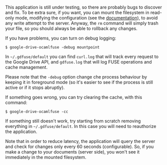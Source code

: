 This application is still under testing, so there are probably bugs to
discover and fix. To be extra sure, if you want, you can mount the filesystem
in read-only mode, modifying the configuration (see the
[documentation](https://github.com/astrada/google-drive-ocamlfuse/wiki/Configuration)),
to avoid any write attempt to the server. Anyway, the `rm` command will simply
trash your file, so you should always be able to rollback any changes.

If you have problems, you can turn on debug logging:

    $ google-drive-ocamlfuse -debug mountpoint

In `~/.gdfuse/default` you can find `curl.log` that will track every request
to the Google Drive API, and `gdfuse.log` that will log FUSE operations and
cache management.

Please note that the `-debug` option change che process behaviour by keeping it in foreground mode (so it's easier to see if the process is still active or if it stops abruptly).

If something goes wrong, you can try clearing the cache, with this command:

    $ google-drive-ocamlfuse -cc

If something still doesn't work, try starting from scratch removing everything
in `~/.gdfuse/default`. In this case you will need to reauthorize the
application.

Note that in order to reduce latency, the application will query the server
and check for changes only every 60 seconds (configurable). So, if you make a
change to your documents (server side), you won't see it immediately in the
mounted filesystem.